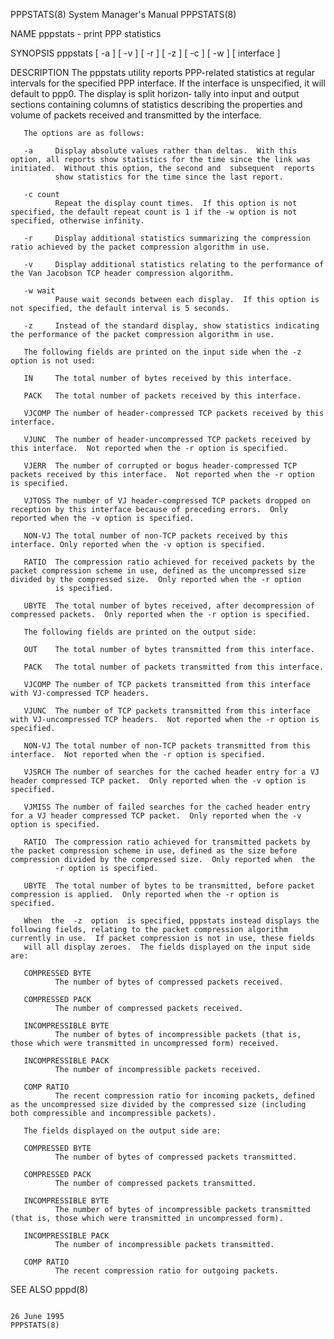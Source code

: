 PPPSTATS(8)                                                                                System Manager's Manual                                                                                PPPSTATS(8)

NAME
       pppstats - print PPP statistics

SYNOPSIS
       pppstats [ -a ] [ -v ] [ -r ] [ -z ] [ -c <count> ] [ -w <secs> ] [ interface ]

DESCRIPTION
       The  pppstats  utility  reports PPP-related statistics at regular intervals for the specified PPP interface.  If the interface is unspecified, it will default to ppp0.  The display is split horizon‐
       tally into input and output sections containing columns of statistics describing the properties and volume of packets received and transmitted by the interface.

       The options are as follows:

       -a     Display absolute values rather than deltas.  With this option, all reports show statistics for the time since the link was initiated.  Without this option, the second and  subsequent  reports
              show statistics for the time since the last report.

       -c count
              Repeat the display count times.  If this option is not specified, the default repeat count is 1 if the -w option is not specified, otherwise infinity.

       -r     Display additional statistics summarizing the compression ratio achieved by the packet compression algorithm in use.

       -v     Display additional statistics relating to the performance of the Van Jacobson TCP header compression algorithm.

       -w wait
              Pause wait seconds between each display.  If this option is not specified, the default interval is 5 seconds.

       -z     Instead of the standard display, show statistics indicating the performance of the packet compression algorithm in use.

       The following fields are printed on the input side when the -z option is not used:

       IN     The total number of bytes received by this interface.

       PACK   The total number of packets received by this interface.

       VJCOMP The number of header-compressed TCP packets received by this interface.

       VJUNC  The number of header-uncompressed TCP packets received by this interface.  Not reported when the -r option is specified.

       VJERR  The number of corrupted or bogus header-compressed TCP packets received by this interface.  Not reported when the -r option is specified.

       VJTOSS The number of VJ header-compressed TCP packets dropped on reception by this interface because of preceding errors.  Only reported when the -v option is specified.

       NON-VJ The total number of non-TCP packets received by this interface. Only reported when the -v option is specified.

       RATIO  The compression ratio achieved for received packets by the packet compression scheme in use, defined as the uncompressed size divided by the compressed size.  Only reported when the -r option
              is specified.

       UBYTE  The total number of bytes received, after decompression of compressed packets.  Only reported when the -r option is specified.

       The following fields are printed on the output side:

       OUT    The total number of bytes transmitted from this interface.

       PACK   The total number of packets transmitted from this interface.

       VJCOMP The number of TCP packets transmitted from this interface with VJ-compressed TCP headers.

       VJUNC  The number of TCP packets transmitted from this interface with VJ-uncompressed TCP headers.  Not reported when the -r option is specified.

       NON-VJ The total number of non-TCP packets transmitted from this interface.  Not reported when the -r option is specified.

       VJSRCH The number of searches for the cached header entry for a VJ header compressed TCP packet.  Only reported when the -v option is specified.

       VJMISS The number of failed searches for the cached header entry for a VJ header compressed TCP packet.  Only reported when the -v option is specified.

       RATIO  The compression ratio achieved for transmitted packets by the packet compression scheme in use, defined as the size before compression divided by the compressed size.  Only reported when  the
              -r option is specified.

       UBYTE  The total number of bytes to be transmitted, before packet compression is applied.  Only reported when the -r option is specified.

       When  the  -z  option  is specified, pppstats instead displays the following fields, relating to the packet compression algorithm currently in use.  If packet compression is not in use, these fields
       will all display zeroes.  The fields displayed on the input side are:

       COMPRESSED BYTE
              The number of bytes of compressed packets received.

       COMPRESSED PACK
              The number of compressed packets received.

       INCOMPRESSIBLE BYTE
              The number of bytes of incompressible packets (that is, those which were transmitted in uncompressed form) received.

       INCOMPRESSIBLE PACK
              The number of incompressible packets received.

       COMP RATIO
              The recent compression ratio for incoming packets, defined as the uncompressed size divided by the compressed size (including both compressible and incompressible packets).

       The fields displayed on the output side are:

       COMPRESSED BYTE
              The number of bytes of compressed packets transmitted.

       COMPRESSED PACK
              The number of compressed packets transmitted.

       INCOMPRESSIBLE BYTE
              The number of bytes of incompressible packets transmitted (that is, those which were transmitted in uncompressed form).

       INCOMPRESSIBLE PACK
              The number of incompressible packets transmitted.

       COMP RATIO
              The recent compression ratio for outgoing packets.

SEE ALSO
       pppd(8)

                                                                                                 26 June 1995                                                                                     PPPSTATS(8)
